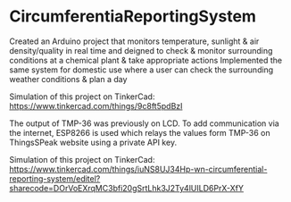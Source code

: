 # CircumferentiaReportingSystem
Created an Arduino project that monitors temperature, sunlight &amp; air density/quality in real time and deigned to check &amp; monitor surrounding conditions at a chemical plant &amp; take appropriate actions Implemented the same system for domestic use where a user can check the surrounding weather conditions &amp; plan a day

Simulation of this project on TinkerCad: https://www.tinkercad.com/things/9c8ft5pdBzI

The output of TMP-36 was previously on LCD. To add communication via the internet, ESP8266 is used which relays the values form TMP-36 on ThingsSPeak website using a private API key.

Simulation of this project on TinkerCad: https://www.tinkercad.com/things/iuNS8UJ34Hp-wn-circumferential-reporting-system/editel?sharecode=DOrVoEXrqMC3bfi20gSrtLhk3J2Ty4lUILD6PrX-XfY
